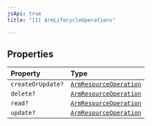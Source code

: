 ```yaml
---
jsApi: true
title: "[I] ArmLifecycleOperations"

---
```

## Properties

| Property | Type |
| :------ | :------ |
| `createOrUpdate?` | [`ArmResourceOperation`](ArmResourceOperation.md) |
| `delete?` | [`ArmResourceOperation`](ArmResourceOperation.md) |
| `read?` | [`ArmResourceOperation`](ArmResourceOperation.md) |
| `update?` | [`ArmResourceOperation`](ArmResourceOperation.md) |
